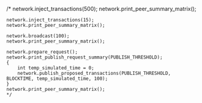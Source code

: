  /*
    network.inject_transactions(500);
    network.print_peer_summary_matrix();
    
    network.inject_transactions(15);
    network.print_peer_summary_matrix();
    
    network.broadcast(100);
    network.print_peer_summary_matrix();
    
    network.prepare_request();
    network.print_publish_request_summary(PUBLISH_THRESHOLD);
    {
        int temp_simulated_time = 0;
        network.publish_proposed_transactions(PUBLISH_THRESHOLD, BLOCKTIME, temp_simulated_time, 100);
    }
    network.print_peer_summary_matrix();
    */